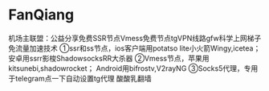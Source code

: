 # FanQiang
机场主联盟：公益分享免费SSR节点Vmess免费节点tgVPN线路gfw科学上网梯子免流量加速技术  ①ssr和ss节点，ios客户端用potatso lite小火箭Wingy,icetea；安卓用ssrr影梭ShadowsocksRR大杀器 ②Vmess节点，苹果用kitsunebi,shadowrocket； Android用bifrostv,V2rayNG ③Socks5代理，专用于telegram点一下自动设置tg代理  酸酸乳翻墙
